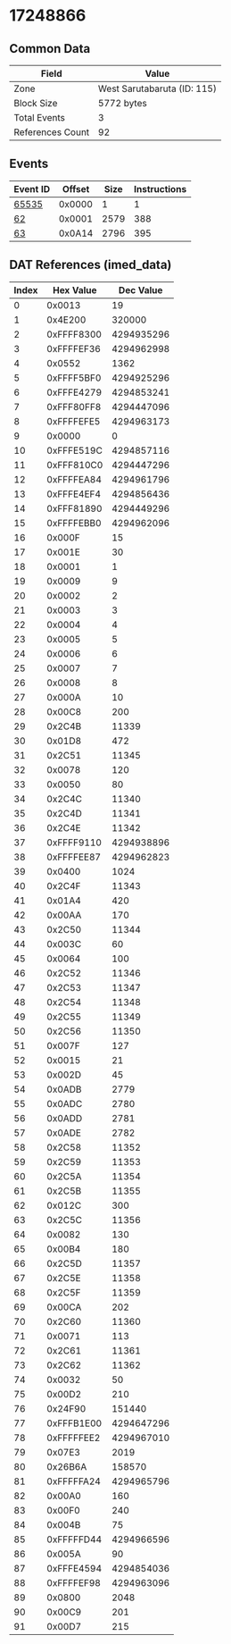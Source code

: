 # 17248866

## Common Data

| Field            | Value                       |
|------------------|-----------------------------|
| Zone             | West Sarutabaruta (ID: 115) |
| Block Size       | 5772 bytes                  |
| Total Events     | 3                           |
| References Count | 92                          |

## Events

| Event ID            | Offset   |   Size |   Instructions |
|---------------------|----------|--------|----------------|
| [65535](./65535.md) | 0x0000   |      1 |              1 |
| [62](./62.md)       | 0x0001   |   2579 |            388 |
| [63](./63.md)       | 0x0A14   |   2796 |            395 |

## DAT References (imed_data)

|   Index | Hex Value   |   Dec Value |
|---------|-------------|-------------|
|       0 | 0x0013      |          19 |
|       1 | 0x4E200     |      320000 |
|       2 | 0xFFFF8300  |  4294935296 |
|       3 | 0xFFFFEF36  |  4294962998 |
|       4 | 0x0552      |        1362 |
|       5 | 0xFFFF5BF0  |  4294925296 |
|       6 | 0xFFFE4279  |  4294853241 |
|       7 | 0xFFF80FF8  |  4294447096 |
|       8 | 0xFFFFEFE5  |  4294963173 |
|       9 | 0x0000      |           0 |
|      10 | 0xFFFE519C  |  4294857116 |
|      11 | 0xFFF810C0  |  4294447296 |
|      12 | 0xFFFFEA84  |  4294961796 |
|      13 | 0xFFFE4EF4  |  4294856436 |
|      14 | 0xFFF81890  |  4294449296 |
|      15 | 0xFFFFEBB0  |  4294962096 |
|      16 | 0x000F      |          15 |
|      17 | 0x001E      |          30 |
|      18 | 0x0001      |           1 |
|      19 | 0x0009      |           9 |
|      20 | 0x0002      |           2 |
|      21 | 0x0003      |           3 |
|      22 | 0x0004      |           4 |
|      23 | 0x0005      |           5 |
|      24 | 0x0006      |           6 |
|      25 | 0x0007      |           7 |
|      26 | 0x0008      |           8 |
|      27 | 0x000A      |          10 |
|      28 | 0x00C8      |         200 |
|      29 | 0x2C4B      |       11339 |
|      30 | 0x01D8      |         472 |
|      31 | 0x2C51      |       11345 |
|      32 | 0x0078      |         120 |
|      33 | 0x0050      |          80 |
|      34 | 0x2C4C      |       11340 |
|      35 | 0x2C4D      |       11341 |
|      36 | 0x2C4E      |       11342 |
|      37 | 0xFFFF9110  |  4294938896 |
|      38 | 0xFFFFEE87  |  4294962823 |
|      39 | 0x0400      |        1024 |
|      40 | 0x2C4F      |       11343 |
|      41 | 0x01A4      |         420 |
|      42 | 0x00AA      |         170 |
|      43 | 0x2C50      |       11344 |
|      44 | 0x003C      |          60 |
|      45 | 0x0064      |         100 |
|      46 | 0x2C52      |       11346 |
|      47 | 0x2C53      |       11347 |
|      48 | 0x2C54      |       11348 |
|      49 | 0x2C55      |       11349 |
|      50 | 0x2C56      |       11350 |
|      51 | 0x007F      |         127 |
|      52 | 0x0015      |          21 |
|      53 | 0x002D      |          45 |
|      54 | 0x0ADB      |        2779 |
|      55 | 0x0ADC      |        2780 |
|      56 | 0x0ADD      |        2781 |
|      57 | 0x0ADE      |        2782 |
|      58 | 0x2C58      |       11352 |
|      59 | 0x2C59      |       11353 |
|      60 | 0x2C5A      |       11354 |
|      61 | 0x2C5B      |       11355 |
|      62 | 0x012C      |         300 |
|      63 | 0x2C5C      |       11356 |
|      64 | 0x0082      |         130 |
|      65 | 0x00B4      |         180 |
|      66 | 0x2C5D      |       11357 |
|      67 | 0x2C5E      |       11358 |
|      68 | 0x2C5F      |       11359 |
|      69 | 0x00CA      |         202 |
|      70 | 0x2C60      |       11360 |
|      71 | 0x0071      |         113 |
|      72 | 0x2C61      |       11361 |
|      73 | 0x2C62      |       11362 |
|      74 | 0x0032      |          50 |
|      75 | 0x00D2      |         210 |
|      76 | 0x24F90     |      151440 |
|      77 | 0xFFFB1E00  |  4294647296 |
|      78 | 0xFFFFFEE2  |  4294967010 |
|      79 | 0x07E3      |        2019 |
|      80 | 0x26B6A     |      158570 |
|      81 | 0xFFFFFA24  |  4294965796 |
|      82 | 0x00A0      |         160 |
|      83 | 0x00F0      |         240 |
|      84 | 0x004B      |          75 |
|      85 | 0xFFFFFD44  |  4294966596 |
|      86 | 0x005A      |          90 |
|      87 | 0xFFFE4594  |  4294854036 |
|      88 | 0xFFFFEF98  |  4294963096 |
|      89 | 0x0800      |        2048 |
|      90 | 0x00C9      |         201 |
|      91 | 0x00D7      |         215 |
